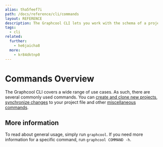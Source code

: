```yaml
---
alias: tha5feef7i
path: /docs/reference/cli/commands
layout: REFERENCE
description: The Graphcool CLI lets you work with the schema of a project. You can easily create a new project or update the schema of an existing one.
tags:
  - cli
related:
  further:
    - he6jaicha8
  more:
    - kr84dktnp0
---
```


# Commands Overview

The Graphcool CLI covers a wide range of use cases. As such, there are several commonly used commands. You can [create and clone new projects](!alias-aetoh3vad6), [synchronize changes](!alias-gechieb9ae) to your project file and other [miscellaneous commands](!alias-air0eiph9p).

## More information

To read about general usage, simply run `graphcool`. If you need more information for a specific command, run `graphcool COMMAND -h`.
